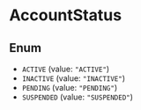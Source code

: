 # AccountStatus

## Enum

* `ACTIVE` (value: `"ACTIVE"`)
* `INACTIVE` (value: `"INACTIVE"`)
* `PENDING` (value: `"PENDING"`)
* `SUSPENDED` (value: `"SUSPENDED"`)
